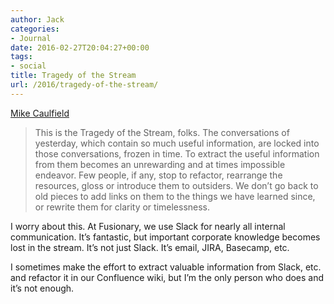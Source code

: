 ```yaml
---
author: Jack
categories:
- Journal
date: 2016-02-27T20:04:27+00:00
tags:
- social
title: Tragedy of the Stream
url: /2016/tragedy-of-the-stream/
---
```


[Mike Caulfield][1]

> This is the Tragedy of the Stream, folks. The conversations of yesterday, which contain so much useful information, are locked into those conversations, frozen in time. To extract the useful information from them becomes an unrewarding and at times impossible endeavor. Few people, if any, stop to refactor, rearrange the resources, gloss or introduce them to outsiders. We don’t go back to old pieces to add links on them to the things we have learned since, or rewrite them for clarity or timelessness.

I worry about this. At Fusionary, we use Slack for nearly all internal communication. It’s fantastic, but important corporate knowledge becomes lost in the stream. It’s not just Slack. It’s email, JIRA, Basecamp, etc.

I sometimes make the effort to extract valuable information from Slack, etc. and refactor it in our Confluence wiki, but I’m the only person who does and it’s not enough.

 [1]: http://hapgood.us/2016/02/25/the-tragedy-of-the-stream/